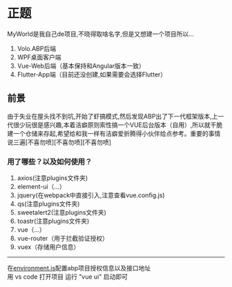 # 正题
MyWorld是我自己de项目,不晓得取啥名字,但是又想建一个项目所以...
1. Volo.ABP后端
2. WPF桌面客户端
3. Vue-Web后端（基本保持和Angular版本一致）
4. Flutter-App端（目前还没创建,如果需要会选择Flutter）

## 前景
由于失业在屋头找不到坑,开始了虾搞模式,然后发现ABP出了下一代框架版本,上一代很少玩很是感兴趣,本着洁癖原则索性搞一个VUE后台版本（自用）,所以就干脆建一个仓储来存起,希望给和我一样有洁癖爱折腾得小伙伴给点参考。重要的事情说三遍[不喜勿喷][不喜勿喷][不喜勿喷]

### 用了哪些？以及如何使用？

1. axios(注意plugins文件夹)
2. element-ui（...）
3. jquery(在webpack中直接引入,注意查看vue.config.js)
4. qs(注意plugins文件夹)
5. sweetalert2(注意plugins文件夹)
6. toastr(注意plugins文件夹)
7. vue（...）
8. vue-router（用于拦截验证授权）
9. vuex（存储用户信息）

***
在<u>environment.js</u>配置abp项目授权信息以及接口地址  
用 vs code 打开项目 运行 "vue ui" 启动即可



